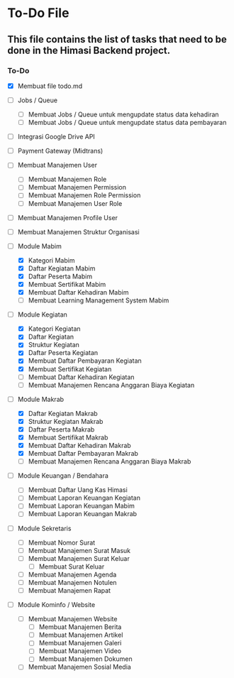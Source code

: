 # To-Do File

## This file contains the list of tasks that need to be done in the Himasi Backend project.

### To-Do

-   [x] Membuat file todo.md

-   [ ] Jobs / Queue

    -   [ ] Membuat Jobs / Queue untuk mengupdate status data kehadiran
    -   [ ] Membuat Jobs / Queue untuk mengupdate status data pembayaran

-   [ ] Integrasi Google Drive API
-   [ ] Payment Gateway (Midtrans)

-   [ ] Membuat Manajemen User

    -   [ ] Membuat Manajemen Role
    -   [ ] Membuat Manajemen Permission
    -   [ ] Membuat Manajemen Role Permission
    -   [ ] Membuat Manajemen User Role

-   [ ] Membuat Manajemen Profile User

-   [ ] Membuat Manajemen Struktur Organisasi

-   [ ] Module Mabim

    -   [x] Kategori Mabim
    -   [x] Daftar Kegiatan Mabim
    -   [x] Daftar Peserta Mabim
    -   [x] Membuat Sertifikat Mabim
    -   [x] Membuat Daftar Kehadiran Mabim
    -   [ ] Membuat Learning Management System Mabim

-   [ ] Module Kegiatan

    -   [x] Kategori Kegiatan
    -   [x] Daftar Kegiatan
    -   [x] Struktur Kegiatan
    -   [x] Daftar Peserta Kegiatan
    -   [x] Membuat Daftar Pembayaran Kegiatan
    -   [X] Membuat Sertifikat Kegiatan
    -   [ ] Membuat Daftar Kehadiran Kegiatan
    -   [ ] Membuat Manajemen Rencana Anggaran Biaya Kegiatan

-   [ ] Module Makrab

    -   [x] Daftar Kegiatan Makrab
    -   [x] Struktur Kegiatan Makrab
    -   [x] Daftar Peserta Makrab
    -   [x] Membuat Sertifikat Makrab
    -   [x] Membuat Daftar Kehadiran Makrab
    -   [x] Membuat Daftar Pembayaran Makrab
    -   [ ] Membuat Manajemen Rencana Anggaran Biaya Makrab

-   [ ] Module Keuangan / Bendahara

    -   [ ] Membuat Daftar Uang Kas Himasi
    -   [ ] Membuat Laporan Keuangan Kegiatan
    -   [ ] Membuat Laporan Keuangan Mabim
    -   [ ] Membuat Laporan Keuangan Makrab

-   [ ] Module Sekretaris

    -   [ ] Membuat Nomor Surat
    -   [ ] Membuat Manajemen Surat Masuk
    -   [ ] Membuat Manajemen Surat Keluar
        -   [ ] Membuat Surat Keluar
    -   [ ] Membuat Manajemen Agenda
    -   [ ] Membuat Manajemen Notulen
    -   [ ] Membuat Manajemen Rapat

-   [ ] Module Kominfo / Website
    -   [ ] Membuat Manajemen Website
        -   [ ] Membuat Manajemen Berita
        -   [ ] Membuat Manajemen Artikel
        -   [ ] Membuat Manajemen Galeri
        -   [ ] Membuat Manajemen Video
        -   [ ] Membuat Manajemen Dokumen
    -   [ ] Membuat Manajemen Sosial Media
